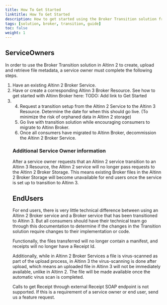 ```yaml
---
title: How To Get Started
linktitle: How To Get Started
description: How to get started using the Broker Transition solution from Altinn 2 to Altinn 3
tags: [solution, broker, transition, guide]
toc: false
weight: 1
---
```


## ServiceOwners
In order to use the Broker Transition solution in Altinn 2 to create, upload and retrieve file metadata, a service owner must complete the following steps.
1. Have an existing Altinn 2 Broker Service.
2. Have or create a corresponding Altinn 3 Broker Resource. 
See how to get started with Altinn Broker here: TODO: Add link to Get Started
3. <!-- TODO: Set up of rights for the Altinn 3 Resource>
<!-- TODO: Should we have links here to the different services used by service owners to create the different services? -->
4. Request a transition setup from the Altinn 2 Service to the Altinn 3 Resource. Determine the date for when this should go live. (To minimize the risk of orphaned data in Altinn 2 storage)
5. Go live with transition solution while encouraging consumers to migrate to Altinn Broker.
6. Once all consumers have migrated to Altinn Broker, decommission the Altinn 2 Broker Service.


### Additional Service Owner information
After a service owner requests that an Altinn 2 service transition to an Altinn 3 Resource, 
the Altinn 2 service will no longer pass requests to the Altinn 2 Broker Storage.
This means existing Broker files in the Altinn 2 Broker Storage will become unavailable for end users once the service
is set up to transition to Altinn 3.

## EndUsers
For end users, there is very little technical difference between using an Altinn 2 Broker service and a Broker service that has been transitioned to Altinn 3.
But all consumers should have their technical team go through this documentation to determine if the changes in the Transition solution require changes to their implementation or code.

Functionally, the files transferred will no longer contain a manifest, and receipts will no longer have a Receipt Id.

Additionally, while in Altinn 2 Broker Services a file is virus-scanned as part of the upload process, in Altinn 3 the virus-scanning is done after upload, which means an uploaded file in Altinn 3 will not be immediately available, unlike in Altinn 2.
The file will be made available once the automatic virus scan is completed.

Calls to get Receipt through external Receipt SOAP endpoint is not supported. If this is a requirement of a service owner or end user, send us a feature request.
